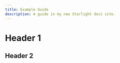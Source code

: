 ```yaml
---
title: Example Guide
description: A guide in my new Starlight docs site.
---
```


# Header 1

## Header 2